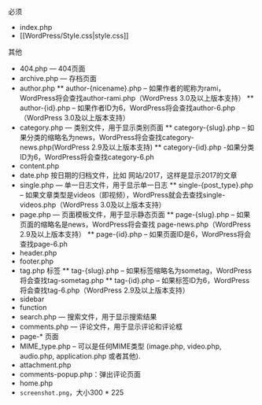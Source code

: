 必须
* index.php
* [[WordPress/Style.css|style.css]]

其他
* 404.php — 404页面
* archive.php — 存档页面
* author.php
  ** author-{nicename}.php – 如果作者的昵称为rami，WordPress将会查找author-rami.php（WordPress 3.0及以上版本支持）
  ** author-{id}.php – 如果作者ID为6，WordPress将会查找author-6.php（WordPress 3.0及以上版本支持）
* category.php — 类别文件，用于显示类别页面
  ** category-{slug}.php – 如果分类的缩略名为news，WordPress将会查找category-news.php(WordPress 2.9及以上版本支持)
  ** category-{id}.php -如果分类ID为6，WordPress将会查找category-6.ph
* content.php
* date.php  按日期的归档文件，比如 网站/2017，这样是显示2017的文章
* single.php — 单一日志文件，用于显示单一日志
  ** single-{post_type}.php – 如果文章类型是videos（即视频），WordPress就会去查找single-videos.php（WordPress 3.0及以上版本支持）
* page.php — 页面模板文件，用于显示静态页面
  ** page-{slug}.php – 如果页面的缩略名是news，WordPress将会查找 page-news.php（WordPress 2.9及以上版本支持）
  ** page-{id}.php – 如果页面ID是6，WordPress将会查找page-6.ph
* header.php
* footer.php
* tag.php 标签
  ** tag-{slug}.php – 如果标签缩略名为sometag，WordPress将会查找tag-sometag.php
  ** tag-{id}.php – 如果标签ID为6，WordPress将会查找tag-6.php（WordPress 2.9及以上版本支持）
* sidebar
* function
* search.php — 搜索文件，用于显示搜索结果
* comments.php — 评论文件，用于显示评论和评论框
* page-* 页面
* MIME_type.php – 可以是任何MIME类型 (image.php, video.php, audio.php, application.php 或者其他).
* attachment.php
* comments-popup.php：弹出评论页面
* home.php
* `screenshot.png`，大小300 * 225
